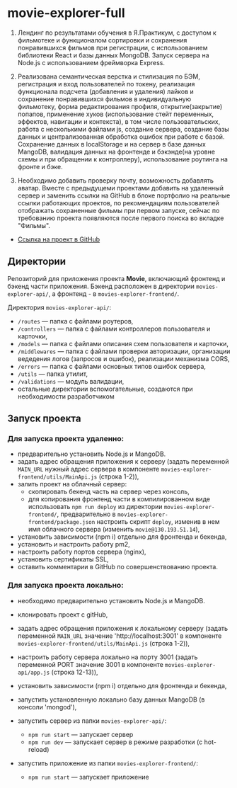 # movie-explorer-full

1. Лендинг по результатами обучения в Я.Практикум, с доступом к фильмотеке и функционалом сортировки и сохранения понравившихся фильмов при регистрации, с использованием библиотеки React и базы данных MongoDB. Запуск сервера на Node.js c использованием фреймворка Express.

2. Реализована семантическая верстка и стилизация по БЭМ, регистрация и вход пользователей по токену, реализация функционала подсчета (добавления и удаления) лайков и сохранение понравившихся фильмов в индивидуальную фильмотеку, форма редактирования профиля, открытие(закрытие) попапов, применение хуков (использование стейт переменных, эффектов, навигации и контекста), в том числе пользовательских, работа с несколькими файлами js, создание сервера, создание базы данных и централизованная обработка ошибок при работе с базой. Сохранение данных в  localStorage и на сервер в базе данных MangoDB, валидация данных на фронтенде и бэкэнде(на уровне схемы и при обращении к контроллеру), использование роутинга на фронте и бэке.

3. Необходимо добавить проверку почту, возможность добавлять аватар. Вместе с предыдущеми проектами добавить на удаленный сервер и заменить ссылки на GitHub в блоке портфолио на реальные ссылки работающих проектов, по рекомендациям пользователей отображать сохраненные фильмы при первом запуске, сейчас по требованию проекта появляются после первого поиска во вкладке "Фильмы".

+ [Ссылка на проект в GitHub](https://github.com/alix1982/movies-explorer-full)

## Директории

Репозиторий для приложения проекта **Movie**, включающий фронтенд и бэкенд части приложения. Бэкенд расположен в директории `movies-explorer-api/`, а фронтенд - в `movies-explorer-frontend/`.

Директория `movies-explorer-api/`:

- `/routes` — папка с файлами роутеров,
- `/controllers` — папка с файлами контроллеров пользователя и карточки,
- `/models` — папка с файлами описания схем пользователя и карточки,
- `/middlewares` — папка с файлами проверки авторизации, организации ведедения логов (запросов и ошибок), реализации механизма CORS,
- `/errors` — папка с файлами основных типов ошибок сервера,
- `/utils` — папка утилит,
- `/validations` — модуль валидации,
- остальные директории вспомогательные, создаются при необходимости разработчиком

## Запуск проекта

### Для запуска проекта удаленно:
- предварительно установить Node.js и MangoDB.
- задать адрес обращения приложения к серверу (задать переменной `MAIN_URL` нужный адрес сервера в компоненте `movies-explorer-frontend/utils/MainApi.js` (строка 1-2)),
- залить проект на облачный сервер:
  - скопировать бекенд часть на сервер через консоль,
  - для копирования фронтенд части в компилированном виде использовать `npm run deploy` из директории `movies-explorer-frontend/`, предварительно в `movies-explorer-frontend/package.json` настроить скрипт `deploy`, изменив в нем имя облачного сервера (изменить `movie@130.193.51.14`),
- установить зависимости (npm i) отдельно для фронтенда и бекенда,
- установить и настроить работу pm2,
- настроить работу портов сервера (nginx),
- установить сертификаты SSL,
- оставить комментарии в GitHub по совершенствованию проекта.

### Для запуска проекта локально:
- необходимо предварительно установить Node.js и MangoDB.
- клонировать проект c gitHub,
- задать адрес обращения приложения к локальному серверу (задать переменной `MAIN_URL` значение 'http://localhost:3001' в компоненте `movies-explorer-frontend/utils/MainApi.js` (строка 1-2)),
- настроить работу сервера локально на порту 3001 (задать переменной PORT значение 3001 в компоненте `movies-explorer-api/app.js` (строка 12-13)),
- установить зависимости (npm i) отдельно для фронтенда и бекенда,
- запустить установленную локально базу данных MangoDB (в консоли 'mongod'),
- запустить сервер из папки `movies-explorer-api/`:
  - `npm run start` — запускает сервер   
  - `npm run dev` — запускает сервер в режиме разработки (с hot-reload)

- запустить приложение из папки `movies-explorer-frontend/`:
  - `npm run start` — запускает приложение

